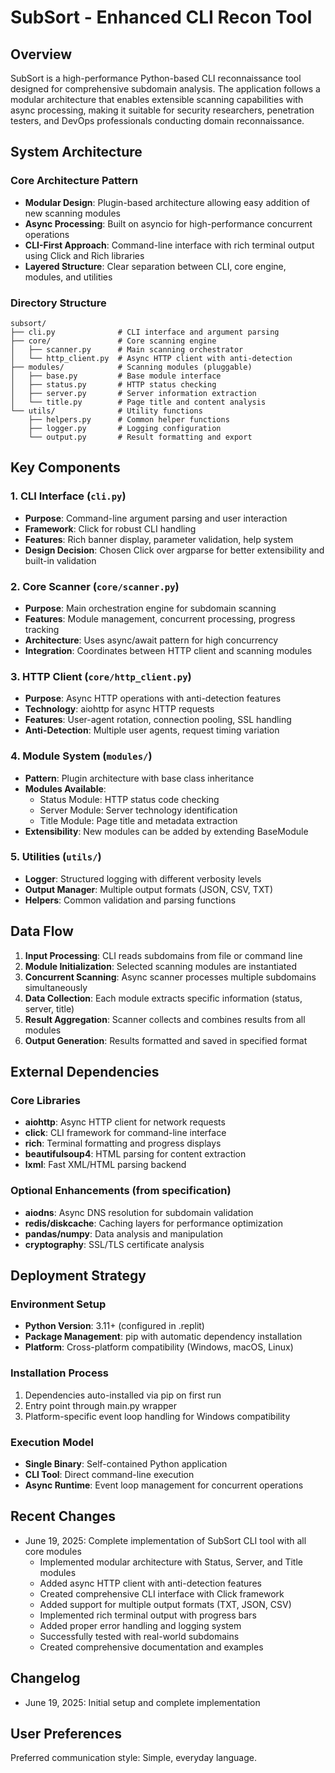 # SubSort - Enhanced CLI Recon Tool

## Overview

SubSort is a high-performance Python-based CLI reconnaissance tool designed for comprehensive subdomain analysis. The application follows a modular architecture that enables extensible scanning capabilities with async processing, making it suitable for security researchers, penetration testers, and DevOps professionals conducting domain reconnaissance.

## System Architecture

### Core Architecture Pattern
- **Modular Design**: Plugin-based architecture allowing easy addition of new scanning modules
- **Async Processing**: Built on asyncio for high-performance concurrent operations
- **CLI-First Approach**: Command-line interface with rich terminal output using Click and Rich libraries
- **Layered Structure**: Clear separation between CLI, core engine, modules, and utilities

### Directory Structure
```
subsort/
├── cli.py              # CLI interface and argument parsing
├── core/               # Core scanning engine
│   ├── scanner.py      # Main scanning orchestrator
│   └── http_client.py  # Async HTTP client with anti-detection
├── modules/            # Scanning modules (pluggable)
│   ├── base.py         # Base module interface
│   ├── status.py       # HTTP status checking
│   ├── server.py       # Server information extraction
│   └── title.py        # Page title and content analysis
└── utils/              # Utility functions
    ├── helpers.py      # Common helper functions
    ├── logger.py       # Logging configuration
    └── output.py       # Result formatting and export
```

## Key Components

### 1. CLI Interface (`cli.py`)
- **Purpose**: Command-line argument parsing and user interaction
- **Framework**: Click for robust CLI handling
- **Features**: Rich banner display, parameter validation, help system
- **Design Decision**: Chosen Click over argparse for better extensibility and built-in validation

### 2. Core Scanner (`core/scanner.py`)
- **Purpose**: Main orchestration engine for subdomain scanning
- **Features**: Module management, concurrent processing, progress tracking
- **Architecture**: Uses async/await pattern for high concurrency
- **Integration**: Coordinates between HTTP client and scanning modules

### 3. HTTP Client (`core/http_client.py`)
- **Purpose**: Async HTTP operations with anti-detection features
- **Technology**: aiohttp for async HTTP requests
- **Features**: User-agent rotation, connection pooling, SSL handling
- **Anti-Detection**: Multiple user agents, request timing variation

### 4. Module System (`modules/`)
- **Pattern**: Plugin architecture with base class inheritance
- **Modules Available**:
  - Status Module: HTTP status code checking
  - Server Module: Server technology identification
  - Title Module: Page title and metadata extraction
- **Extensibility**: New modules can be added by extending BaseModule

### 5. Utilities (`utils/`)
- **Logger**: Structured logging with different verbosity levels
- **Output Manager**: Multiple output formats (JSON, CSV, TXT)
- **Helpers**: Common validation and parsing functions

## Data Flow

1. **Input Processing**: CLI reads subdomains from file or command line
2. **Module Initialization**: Selected scanning modules are instantiated
3. **Concurrent Scanning**: Async scanner processes multiple subdomains simultaneously
4. **Data Collection**: Each module extracts specific information (status, server, title)
5. **Result Aggregation**: Scanner collects and combines results from all modules
6. **Output Generation**: Results formatted and saved in specified format

## External Dependencies

### Core Libraries
- **aiohttp**: Async HTTP client for network requests
- **click**: CLI framework for command-line interface
- **rich**: Terminal formatting and progress displays
- **beautifulsoup4**: HTML parsing for content extraction
- **lxml**: Fast XML/HTML parsing backend

### Optional Enhancements (from specification)
- **aiodns**: Async DNS resolution for subdomain validation
- **redis/diskcache**: Caching layers for performance optimization
- **pandas/numpy**: Data analysis and manipulation
- **cryptography**: SSL/TLS certificate analysis

## Deployment Strategy

### Environment Setup
- **Python Version**: 3.11+ (configured in .replit)
- **Package Management**: pip with automatic dependency installation
- **Platform**: Cross-platform compatibility (Windows, macOS, Linux)

### Installation Process
1. Dependencies auto-installed via pip on first run
2. Entry point through main.py wrapper
3. Platform-specific event loop handling for Windows compatibility

### Execution Model
- **Single Binary**: Self-contained Python application
- **CLI Tool**: Direct command-line execution
- **Async Runtime**: Event loop management for concurrent operations

## Recent Changes

- June 19, 2025: Complete implementation of SubSort CLI tool with all core modules
  - Implemented modular architecture with Status, Server, and Title modules
  - Added async HTTP client with anti-detection features
  - Created comprehensive CLI interface with Click framework
  - Added support for multiple output formats (TXT, JSON, CSV)
  - Implemented rich terminal output with progress bars
  - Added proper error handling and logging system
  - Successfully tested with real-world subdomains
  - Created comprehensive documentation and examples

## Changelog

- June 19, 2025: Initial setup and complete implementation

## User Preferences

Preferred communication style: Simple, everyday language.